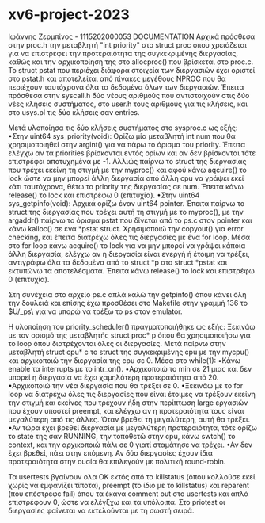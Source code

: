 # xv6-project-2023

Ιωάννης Ζερμπίνος - 1115202000053 DOCUMENTATION 
Αρχικά πρόσθεσα στην proc.h την μεταβλητή "int priority" στο struct proc οπου χρειάζεται για να επιστρέφει την προτεραιότητα της συγκεκριμένης διεργασίας, καθώς και την αρχικοποίηση της στο allocproc() που βρίσκεται στο proc.c. Το struct pstat που περιέχει διάφορα στοιχεία των διεργασιών έχει οριστεί στο pstat.h και αποτελείται από πίνακες μεγέθους NPROC που θα περιέχουν ταυτόχρονα όλα τα δεδομένα όλων των διεργασιών. Έπειτα πρόσθεσα στην syscall.h δύο νέους αριθμούς που αντιστοιχούν στις δύο νέες κλήσεις συστήματος, στο user.h τους αριθμούς για τις κλήσεις, και στο usys.pl τις δύο κλήσεις σαν entries.

Μετά υλοποίησα τις δύο κλήσεις συστήματος στο sysproc.c ως εξής: 
•Στην uint64 sys_priority(void): Ορίζω μία μεταβλητή int num που θα χρησιμοποιηθεί στην argint() για να πάρω το όρισμα του priority. Έπειτα ελέγχω αν τα priorities βρίσκονται εντός ορίων και αν δεν βρίσκονται τότε επιστρέφει αποτυχημένα με -1. Αλλιώς παίρνω το struct της διεργασίας που τρέχει εκείνη τη στιγμή με την myproc() και αφού κάνω aqcuire() το lock ώστε να μην μπορεί άλλη διεργασία από άλλη cpu να γράψει εκεί κάτι ταυτόχρονα, θέτω το priority της διεργασίας σε num. Έπειτα κάνω release() το lock και επιστρέφω 0 (επιτυχία).
•Στην uint64 sys_getpinfo(void): Αρχικά ορίζω έναν uint64 pointer. Έπειτα παίρνω το struct της διεργασίας που τρέχει αυτή τη στιγμή με το myproc(), με την argaddr() παίρνω το όρισμα pstat που δίνεται από το ps.c στον pointer και κάνω kalloc() σε ενα *pstat struct. Χρησιμοποιώ την copyout() για error checking, και έπειτα διατρέχω όλες τις διεργασίες με ένα for loop. Μέσα στο for loop κάνω acquire() το lock για να μην μπορεί να γράψει κάποια άλλη διεργασία, ελέγχω αν η διεργασία είναι ενεργή ή έτοιμη να τρέξει, αντιγράφω όλα τα δεδομένα από το struct *p στο struct *pstat και εκτυπώνω τα αποτελέσματα. Έπειτα κάνω release() το lock και επιστρέφω 0 (επιτυχία).

Στη συνέχεια στο αρχείο ps.c απλά καλώ την getpinfo() όπου κάνει όλη την δουλειά και επίσης έχω προσθέσει στο Makefile στην γραμμή 136 το $U/_ps\ για να μπορώ να τρέξω το ps στον emulator. 

Η υλοποίηση του priority_scheduler() πραγματοποιήθηκε ως εξής: 
Ξεκινάω με τον ορισμό της μεταβλητής struct proc* p όπου θα χρησιμοποιήσω για το loop όπου διατρέχονται όλες οι διεργασίες.
Μετά παίρνω στην μεταβλητή struct cpu* c το struct της συγκεκριμένης cpu με την mycpu() και αρχικοποιώ την διεργασία της cpu σε 0.
Μέσα στο while(1): 
•Κάνω enable τα interrupts με το intr_on().
•Αρχικοποιώ το min σε 21 μιας και δεν μπορεί η διεργασία να έχει χαμηλότερη προτεραιότητα από 20.
•Αρχικοποιώ την νέα διεργασία που θα τρέξει σε 0.
•Ξεκινάω με το for loop να διατρέχω όλες τις διεργασίες που είναι έτοιμες να τρέξουν εκείνη την στιγμή και εκείνες που τρέχουν ήδη στην περίπτωση large εργασιών που έχουν υποστεί preempt, και ελέγχω αν η προτεραιότητα τους είναι μεγαλύτερη από τις άλλες. Όταν βρεθεί τη μεγαλύτερη, αυτή θα τρέξει.
•Αν τώρα έχει βρεθεί διεργασία με μεγαλύτερη προτεραιότητα, τότε ορίζω το state της σαν RUNNING, την τοποθετώ στην cpu, κάνω swtch() το context, και την αρχικοποιώ πάλι σε 0 γιατί σταμάτησε να τρέχει.
•Αν δεν έχει βρεθεί, πάει στην επόμενη.
Αν δύο διεργασίες έχουν ίδια προτεραιότητα στην ουσία θα επιλεγούν με πολιτική round-robin.

Τα usertests βγαίνουν ολα ΟΚ εκτός από τα killstatus (όπου κολλούσε εκεί χωρίς να εμφανίζει τίποτα), preempt (το ίδιο με το killstatus) και reparent (που επέστρεφε fail) όπου τα έκανα comment out στο usertests και απλά επιστρέφουν 0, ώστε να ελέγξχω και τα υπόλοιπα.
Στο priotest οι διεργασίες φαίνεται να εκτελούνται με τη σωστή σειρά.